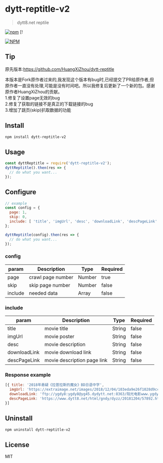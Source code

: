 # dytt-reptitle-v2

>dytt8.net reptile

[![npm](https://img.shields.io/badge/npm-v1.0.3-brightgreen.svg)](https://www.npmjs.com/package/dytt-reptitle-v) [!

[![NPM](https://nodei.co/npm/dytt-reptitle.png?downloads=true&stars=true)](https://nodei.co/npm/dytt-reptitle-v2)

## Tip 
原先版本:https://github.com/HuangXiZhou/dytt-reptitle  

本版本是Fork原作者过来的,我发现这个版本有bug时,已经提交了PR给原作者,但原作者一直没有处理,可能是没有时间吧。所以我修复后更新了一个新的包。感谢原作者HuangXiZhou的贡献。  
1.修复了设置page无效的bug  
2.修复了获取的链接不是真正的下载链接的bug  
3.增加了跳页(skip)扒取数据的功能  

## Install

```bash
npm install dytt-reptitle-v2
```

## Usage

```js
const dyttReptitle = require('dytt-reptitle-v2');
dyttReptitle().then(res => {
  // do what you want...
});
```

## Configure

```js
// example
const config = {
  page: 1,
  skip: 0,
  include: [ 'title', 'imgUrl', 'desc', 'downloadLink', 'descPageLink' ]
};

dyttReptitle(config).then(res => {
  // do what you want...
});
```

### config

| param | Description | Type | Required
| --- | --- | --- | --- |
| page | crawl page number | Number | true |
| skip | skip page number | Number | false |
| include | needed data | Array | false |

### include

| param | Description | Type | Required
| --- | --- | --- | --- |
| title | movie title | String | false |
| imgUrl | movie poster | String | false |
| desc | movie description | String | false |
| downloadLink | movie download link | String | false |
| descPageLink | movie description page link | String | false |

### Response example

```js
[{ title: '2018年悬疑《拉普拉斯的魔女》BD日语中字',
  imgUrl: 'https://extraimage.net/images/2018/12/04/103eda9e26f1028d9cc99f4a10c84b83.jpg',
  downloadLink: 'ftp://ygdy8:ygdy8@yg45.dydytt.net:8363/阳光电影www.ygdy8.com.拉普拉斯的魔女.BD.720p.日语中字.mkv',
  descPageLink: 'https://www.dytt8.net/html/gndy/dyzz/20181204/57892.html'
}]
```

## Uninstall

```bash
npm uninstall dytt-reptitle-v2
```

## License

MIT

